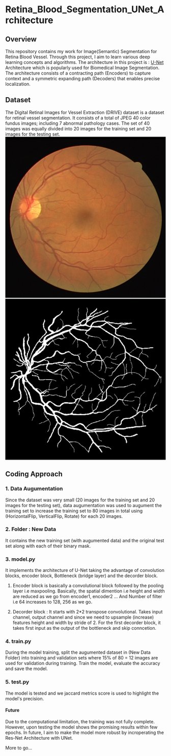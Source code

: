 # Retina_Blood_Segmentation_UNet_Architecture

## Overview
This repository contains my work for Image(Semantic) Segmentation for Retina Blood Vessel. Through this project, I aim to learn various deep learning concepts and algorithms. The architecture in this project is : [U-Net](https://arxiv.org/abs/1505.04597) Architecture which is popularly used for Biomedical Image Segmentation. The architecture consists of a contracting path (Encoders) to capture context and a symmetric expanding path (Decoders) that enables precise localization. 

## Dataset 
The Digital Retinal Images for Vessel Extraction (DRIVE) dataset is a dataset for retinal vessel segmentation. It consists of a total of JPEG 40 color fundus images; including 7 abnormal pathology cases. 
The set of 40 images was equally divided into 20 images for the training set and 20 images for the testing set.
![Image](./new_data/test/image/01_test_0.png)
![Image Mask](./new_data/test/mask/01_test_0.png)

## Coding Approach
### 1. Data Augumentation
Since the dataset was very small (20 images for the training set and 20 images for the testing set), data augumentation was used to augument the training set to increase the training set to 80 images in total using (HorizontalFlip, VerticalFlip, Rotate) for each 20 images. 

### 2. Folder : New Data
It contains the new training set (with augumented data) and the original test set along with each of their binary mask.

### 3. model.py
It implements the architecture of U-Net taking the advantage of convolution blocks, encoder block, Bottleneck (bridge layer) and the decorder block. 

1. Encoder block is basically a convolutional block followed by the pooling     layer i.e maxpooling. Basically, the spatial dimention i.e height and width are reduced as we go from encoder1, encoder2 ...
And Number of filter i.e 64 increases to 128, 256 as we go. 

2. Decorder block : It starts with 2*2 transpose convolutional. Takes input channel, output channel and since we need to upsample (increase) features height and width by stride of 2.  For the first decorder block, it takes first input as the output of the bottleneck and skip conncetion.

### 4. train.py
During the model training, split the augumented dataset in (New Data Folder) into training and validation sets where 15% of 80 = 12 images are used for validation during training. Train the model, evaluate the accuracy and save the model.

### 5. test.py
The model is tested and we jaccard metrics score is used to highlight the model's precision. 

#### Future
Due to the computational limitation, the training was not fully complete. However, upon testing the model shows the promising results within few epochs. In future, I aim to make the model more robust by incroperating the Res-Net Architecture with UNet.

More to go...






